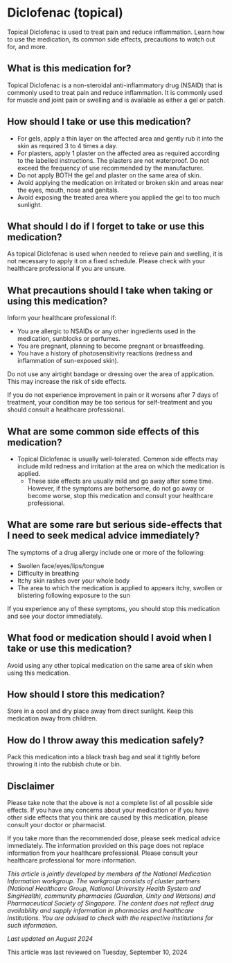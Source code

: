 # Diclofenac (topical)

Topical Diclofenac is used to treat pain and reduce inflammation. Learn how to use the medication, its common side effects, precautions to watch out for, and more.

What is this medication for?
----------------------------

Topical Diclofenac is a non-steroidal anti-inflammatory drug (NSAID) that is commonly used to treat pain and reduce inflammation. It is commonly used for muscle and joint pain or swelling and is available as either a gel or patch.

How should I take or use this medication?
-----------------------------------------

* For gels, apply a thin layer on the affected area and gently rub it into the skin as required 3 to 4 times a day.
* For plasters, apply 1 plaster on the affected area as required according to the labelled instructions. The plasters are not waterproof. Do not exceed the frequency of use recommended by the manufacturer.
* Do not apply BOTH the gel and plaster on the same area of skin.
* Avoid applying the medication on irritated or broken skin and areas near the eyes, mouth, nose and genitals.
* Avoid exposing the treated area where you applied the gel to too much sunlight.

What should I do if I forget to take or use this medication?
------------------------------------------------------------

As topical Diclofenac is used when needed to relieve pain and swelling, it is not necessary to apply it on a fixed schedule. Please check with your healthcare professional if you are unsure.

What precautions should I take when taking or using this medication?
--------------------------------------------------------------------

Inform your healthcare professional if:

* You are allergic to NSAIDs or any other ingredients used in the medication, sunblocks or perfumes.
* You are pregnant, planning to become pregnant or breastfeeding.
* You have a history of photosensitivity reactions (redness and inflammation of sun-exposed skin).

Do not use any airtight bandage or dressing over the area of application. This may increase the risk of side effects.

If you do not experience improvement in pain or it worsens after 7 days of treatment, your condition may be too serious for self-treatment and you should consult a healthcare professional.

What are some common side effects of this medication?
-----------------------------------------------------

* Topical Diclofenac is usually well-tolerated. Common side effects may include mild redness and irritation at the area on which the medication is applied. 
  + These side effects are usually mild and go away after some time. However, if the symptoms are bothersome, do not go away or become worse, stop this medication and consult your healthcare professional.

What are some rare but serious side-effects that I need to seek medical advice immediately?
-------------------------------------------------------------------------------------------

The symptoms of a drug allergy include one or more of the following:

* Swollen face/eyes/lips/tongue
* Difficulty in breathing
* Itchy skin rashes over your whole body
* The area to which the medication is applied to appears itchy, swollen or blistering following exposure to the sun

If you experience any of these symptoms, you should stop this medication and see your doctor immediately.

What food or medication should I avoid when I take or use this medication?
--------------------------------------------------------------------------

Avoid using any other topical medication on the same area of skin when using this medication.

How should I store this medication?
-----------------------------------

Store in a cool and dry place away from direct sunlight. Keep this medication away from children.

How do I throw away this medication safely?
-------------------------------------------

Pack this medication into a black trash bag and seal it tightly before throwing it into the rubbish chute or bin.

Disclaimer
----------

Please take note that the above is not a complete list of all possible side effects. If you have any concerns about your medication or if you have other side effects that you think are caused by this medication, please consult your doctor or pharmacist. 

If you take more than the recommended dose, please seek medical advice immediately. The information provided on this page does not replace information from your healthcare professional. Please consult your healthcare professional for more information. 

*This article is jointly developed by members of the National Medication Information workgroup. The workgroup consists of cluster partners (National Healthcare Group, National University Health System and SingHealth), community pharmacies (Guardian, Unity and Watsons) and Pharmaceutical Society of Singapore. The content does not reflect drug availability and supply information in pharmacies and healthcare institutions. You are advised to check with the respective institutions for such information.*

*Last updated on August 2024*

This article was last reviewed on
Tuesday, September 10, 2024